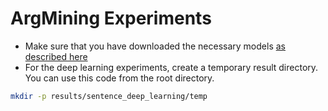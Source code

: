 # ArgMining Experiments
* Make sure that you have downloaded the necessary models [as described here](../../blob/master/README.md)
* For the deep learning experiments, create a temporary result directory. You can use this code from the root directory.
``` bash
mkdir -p results/sentence_deep_learning/temp
```